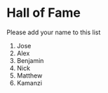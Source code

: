 # Hall of Fame
Please add your name to this list

1. Jose
2. Alex
3. Benjamin
4. Nick
5. Matthew
6. Kamanzi

